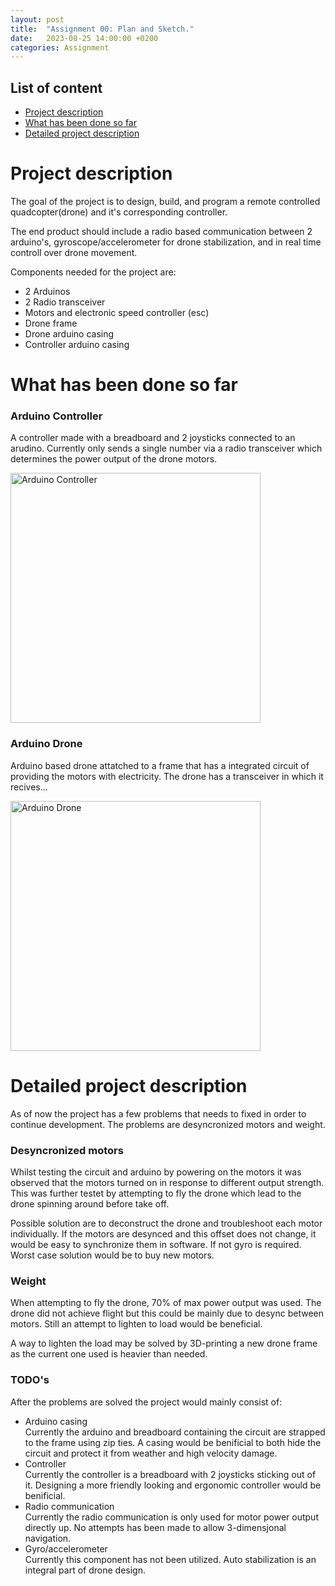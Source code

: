 ```yaml
---
layout: post
title:  "Assignment 00: Plan and Sketch."
date:   2023-08-25 14:00:00 +0200
categories: Assignment
---
```


## List of content

- [Project description](#project-description)
- [What has been done so far](#what-has-been-done-so-far)
- [Detailed project description](#detailed-project-description)



# Project description

The goal of the project is to design, build, and program a remote controlled quadcopter(drone) and it's corresponding controller. 

The end product should include a radio based communication between 2 arduino's, gyroscope/accelerometer for drone stabilization, and in real time controll over drone movement.

Components needed for the project are:
- 2 Arduinos
- 2 Radio transceiver
- Motors and electronic speed controller (esc)
- Drone frame
- Drone arduino casing
- Controller arduino casing

# What has been done so far

### Arduino Controller

A controller made with a breadboard and 2 joysticks connected to an arudino. Currently only sends a single number via a radio transceiver which determines the power output of the drone motors.

<img src="{{ '/assets/images/arduino_controller0.jpg' | prepend: site.baseurl | prepend: site.url}}" alt="Arduino Controller" height=400px/>

### Arduino Drone

Arduino based drone attatched to a frame that has a integrated circuit of providing the motors with electricity. The drone has a transceiver in which it recives...

<img src="{{ '/assets/images/arduino_drone0.gif' | prepend: site.baseurl | prepend: site.url}}" alt="Arduino Drone" height=400px/>

# Detailed project description

As of now the project has a few problems that needs to fixed in order to continue development. The problems are desyncronized motors and weight.

### Desyncronized motors

Whilst testing the circuit and arduino by powering on the motors it was observed that the motors turned on in response to different output strength. This was further testet by attempting to fly the drone which lead to the drone spinning around before take off.

Possible solution are to deconstruct the drone and troubleshoot each motor individually. If the motors are desynced and this offset does not change, it would be easy to synchronize them in software. If not gyro is required. Worst case solution would be to buy new motors. 

### Weight

When attempting to fly the drone, 70% of max power output was used. The drone did not achieve flight but this could be mainly due to desync between motors. Still an attempt to lighten to load would be beneficial.

A way to lighten the load may be solved by 3D-printing a new drone frame as the current one used is heavier than needed.

### TODO's

After the problems are solved the project would mainly consist of:
- Arduino casing <br>
Currently the arduino and breadboard containing the circuit are strapped to the frame using zip ties. A casing would be benificial to both hide the circuit and protect it from weather and high velocity damage.
- Controller <br>
Currently the controller is a breadboard with 2 joysticks sticking out of it. Designing a more friendly looking and ergonomic controller would be benificial.
- Radio communication <br>
Currently the radio communication is only used for motor power output directly up. No attempts has been made to allow 3-dimensjonal navigation.
- Gyro/accelerometer <br>
Currently this component has not been utilized. Auto stabilization is an integral part of drone design.